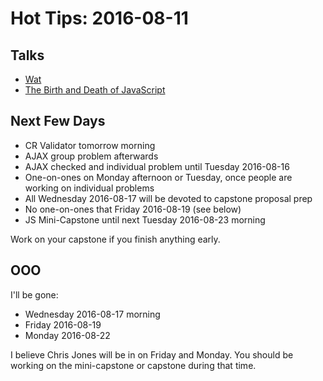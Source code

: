 # Hot Tips: 2016-08-11

## Talks

* [Wat](https://www.destroyallsoftware.com/talks/wat)
* [The Birth and Death of JavaScript](https://www.destroyallsoftware.com/talks/the-birth-and-death-of-javascript)

## Next Few Days

* CR Validator tomorrow morning
* AJAX group problem afterwards
* AJAX checked and individual problem until Tuesday 2016-08-16
* One-on-ones on Monday afternoon or Tuesday, once people are working on individual problems
* All Wednesday 2016-08-17 will be devoted to capstone proposal prep
* No one-on-ones that Friday 2016-08-19 (see below)
* JS Mini-Capstone until next Tuesday 2016-08-23 morning

Work on your capstone if you finish anything early.

## OOO

I'll be gone:

* Wednesday 2016-08-17 morning
* Friday 2016-08-19
* Monday 2016-08-22

I believe Chris Jones will be in on Friday and Monday.
You should be working on the mini-capstone or capstone during that time.
